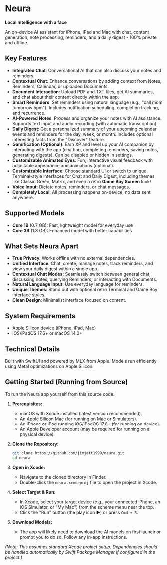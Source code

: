 # Neura

**Local Intelligence with a face**

An on-device AI assistant for iPhone, iPad and Mac with chat, content generation, note processing, reminders, and a daily digest - 100% private and offline.

## Key Features

- **Integrated Chat**: Conversational AI that can also discuss your notes and reminders.
- **Contextual Chat**: Enhance conversations by adding context from Notes, Reminders, Calendar, or uploaded Documents.
- **Document Interaction**: Upload PDF and TXT files, get AI summaries, and chat about their content directly within the app.
- **Smart Reminders**: Set reminders using natural language (e.g., "call mom tomorrow 5pm"). Includes notification scheduling, completion tracking, and recurrence.
- **AI-Powered Notes**: Process and organize your notes with AI assistance. Supports text input and audio recording (with automatic transcription).
- **Daily Digest**: Get a personalized summary of your upcoming calendar events and reminders for the day, week, or month. Includes optional interesting facts from the "Discover" feature.
- **Gamification (Optional)**: Earn XP and level up your AI companion by interacting with the app (chatting, completing reminders, saving notes, generating digests). Can be disabled or hidden in settings.
- **Customizable Animated Eyes**: Fun, interactive visual feedback with adjustable appearance and animations (optional).
- **Customizable Interface**: Choose standard UI or switch to unique Terminal-style interfaces for Chat and Daily Digest, including themes like Classic Green, Matrix, and even a retro **Game Boy Screen** look!
- **Voice Input**: Dictate notes, reminders, or chat messages.
- **Completely Local**: All processing happens on-device, no data sent anywhere.

## Supported Models

- **Core 1B** (0.7 GB): Fast, lightweight model for everyday use
- **Core 3B** (1.8 GB): Enhanced model with better capabilities

## What Sets Neura Apart

- **True Privacy**: Works offline with no external dependencies.
- **Unified Interface**: Chat, create, manage notes, track reminders, and view your daily digest within a single app.
- **Contextual Chat Modes**: Seamlessly switch between general chat, discussing notes, querying Reminders, or interacting with Documents.
- **Natural Language Input**: Use everyday language for reminders.
- **Unique Themes**: Stand out with optional retro Terminal and Game Boy interface styles.
- **Clean Design**: Minimalist interface focused on content.

## System Requirements

- Apple Silicon device (iPhone, iPad, Mac)
- iOS/iPadOS 17.6+ or macOS 14.0+

## Technical Details

Built with SwiftUI and powered by MLX from Apple. Models run efficiently using Metal optimizations on Apple Silicon.

## Getting Started (Running from Source)

To run the Neura app yourself from this source code:

1.  **Prerequisites:**
    *   macOS with Xcode installed (latest version recommended).
    *   An Apple Silicon Mac (for running on Mac or Simulators).
    *   An iPhone or iPad running iOS/iPadOS 17.6+ (for running on device).
    *   An Apple Developer account (may be required for running on a physical device).

2.  **Clone the Repository:**
    ```bash
    git clone https://github.com/jimjatt1999/neura.git
    cd neura
    ```

3.  **Open in Xcode:**
    *   Navigate to the cloned directory in Finder.
    *   Double-click the `neura.xcodeproj` file to open the project in Xcode.

4.  **Select Target & Run:**
    *   In Xcode, select your target device (e.g., your connected iPhone, an iOS Simulator, or "My Mac") from the scheme menu near the top.
    *   Click the "Run" button (the play icon ▶️) or press `Cmd + R`.

5.  **Download Models:**
    *   The app will likely need to download the AI models on first launch or prompt you to do so. Follow any in-app instructions.

*(Note: This assumes standard Xcode project setup. Dependencies should be handled automatically by Swift Package Manager if configured in the project.)* 